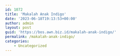 ```yaml
---
id: 1072
title: 'Makalah Anak Indigo'
date: '2023-06-18T19:13:53+00:00'
author: admin
layout: post
guid: 'https://bos.awn.biz.id/makalah-anak-indigo/'
permalink: /makalah-anak-indigo/
categories:
    - Uncategorized
---
```


